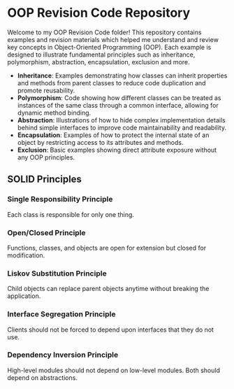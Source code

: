 # OOP Revision Code Repository

Welcome to my OOP Revision Code folder! This repository contains examples and revision materials which helped me understand and review key concepts in Object-Oriented Programming (OOP). Each example is designed to illustrate fundamental principles such as inheritance, polymorphism, abstraction, encapsulation, exclusion and more.

- **Inheritance**: Examples demonstrating how classes can inherit properties and methods from parent classes to reduce code duplication and promote reusability.
- **Polymorphism**: Code showing how different classes can be treated as instances of the same class through a common interface, allowing for dynamic method binding.
- **Abstraction**: Illustrations of how to hide complex implementation details behind simple interfaces to improve code maintainability and readability.
- **Encapsulation**: Examples of how to protect the internal state of an object by restricting access to its attributes and methods.
- **Exclusion**: Basic examples showing direct attribute exposure without any OOP principles.


## SOLID Principles

### Single Responsibility Principle
Each class is responsible for only one thing.

### Open/Closed Principle
Functions, classes, and objects are open for extension but closed for modification.

### Liskov Substitution Principle
Child objects can replace parent objects anytime without breaking the application.

### Interface Segregation Principle
Clients should not be forced to depend upon interfaces that they do not use.

### Dependency Inversion Principle
High-level modules should not depend on low-level modules. Both should depend on abstractions.